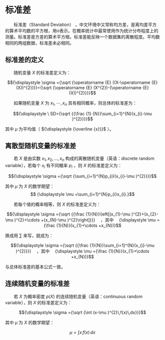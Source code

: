 # 标准差
&emsp;&emsp;标准差（Standard Deviation） ，中文环境中又常称均方差，是离均差平方的算术平均数的平方根，用σ表示。在概率统计中最常使用作为统计分布程度上的测量。标准差是方差的算术平方根。标准差能反映一个数据集的离散程度。平均数相同的两组数据，标准差未必相同。

## 标准差的定义
&emsp;&emsp;随机变量 ${\displaystyle X}$ 的标准差定义为：

$${\displaystyle \sigma ={\sqrt {\operatorname {E} ((X-\operatorname {E} (X))^{2})}}={\sqrt {\operatorname {E} (X^{2})-(\operatorname {E} (X))^{2}}}}$$

&emsp;&emsp;如果随机变量 ${\displaystyle X}$ 为 ${\displaystyle x_{1},\cdots ,x_{n}}$ 具有相同概率，则总体的标准差为：

$${\displaystyle \ SD={\sqrt {{\frac {1} {N}}\sum_{i=1}^{N}(x_{i}-\mu )^{2}}}}$$

其中 ${\displaystyle \mu }$ 为平均值（ ${\displaystyle {\overline {x}}}$ ）。

## 离散型随机变量的标准差
&emsp;&emsp;若 ${\displaystyle X}$ 是由实数 ${\displaystyle x_{1},x_{2},...,x_{n}}$ 构成的离散随机变量（英语：discrete random variable），若每个 ${\displaystyle x_{i}}$ 有不同概率 ${\displaystyle p_{i}}$ ，则 ${\displaystyle X}$ 的标准差定义为：

$${\displaystyle \sigma ={\sqrt {\sum_{i=1}^{N}p_{i}(x_{i}-\mu )^{2}}}}$$

其中 ${\displaystyle \mu }$ 为 ${\displaystyle X}$ 的数学期望：
$$ {\displaystyle \mu =\sum_{i=1}^{N}p_{i}x_{i}.}$$


&emsp;&emsp;若每个值的概率相等，则 ${\displaystyle X}$ 的标准差定义为：

$${\displaystyle \sigma ={\sqrt {{\frac {1}{N}}\left[(x_{1}-\mu )^{2}+(x_{2}-\mu )^{2}+\cdots +(x_{N}-\mu )^{2}\right]}}} 　，其中　 {\displaystyle \mu ={\frac {1}{N}}(x_{1}+\cdots +x_{N})}$$

换成用 ${\displaystyle \sum }$ 来写，就成为：

$${\displaystyle \sigma ={\sqrt {{\frac {1}{N}}\sum_{i=1}^{N}(x_{i}-\mu )^{2}}}} 　，其中　 {\displaystyle \mu ={\frac {1}{N}}(x_{1}+\cdots +x_{N})}$$

与总体标准差的基本公式一致。

## 连续随机变量的标准差
&emsp;&emsp;若 ${\displaystyle X}$ 为概率密度 ${\displaystyle p(X)}$ 的连续随机变量（英语：continuous random variable），则 ${\displaystyle X}$ 的标准差定义为：

$${\displaystyle \sigma ={\sqrt {\int (x-\mu )^{2}\,f(x)\,dx}}}$$

其中 ${\displaystyle \mu }$ 为 ${\displaystyle X}$ 的数学期望：

$${\displaystyle \mu =\int x\,f(x)\,dx}$$
